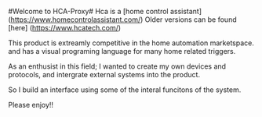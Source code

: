 #Welcome to HCA-Proxy#
Hca is a [home control assistant] (https://www.homecontrolassistant.com/)
Older versions can be found [here] (https://www.hcatech.com/)

This product is extreamly competitive in the home automation marketspace.
and has a visual programing language for many home related triggers. 

As an enthusist in this field; I wanted to create my own devices and protocols, and intergrate external systems into the product. 

So I build an interface using some of the interal funcitons of the system. 

Please enjoy!!
